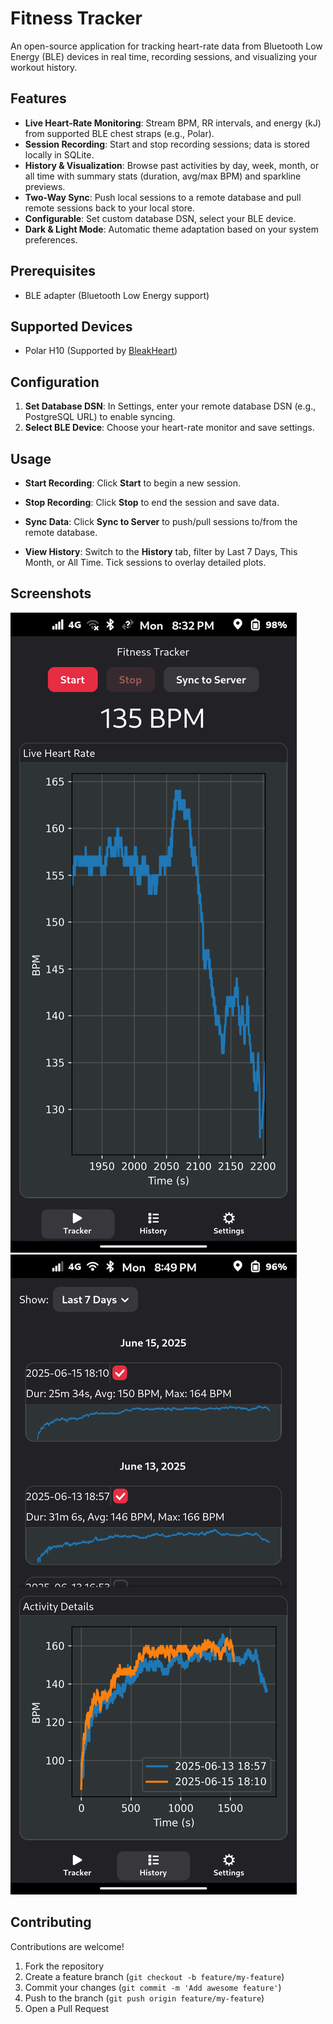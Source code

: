 # Fitness Tracker

An open-source application for tracking heart-rate data from Bluetooth Low Energy (BLE) devices in real time, recording sessions, and visualizing your workout history.

## Features

* **Live Heart-Rate Monitoring**: Stream BPM, RR intervals, and energy (kJ) from supported BLE chest straps (e.g., Polar).
* **Session Recording**: Start and stop recording sessions; data is stored locally in SQLite.
* **History & Visualization**: Browse past activities by day, week, month, or all time with summary stats (duration, avg/max BPM) and sparkline previews.
* **Two-Way Sync**: Push local sessions to a remote database and pull remote sessions back to your local store.
* **Configurable**: Set custom database DSN, select your BLE device.
* **Dark & Light Mode**: Automatic theme adaptation based on your system preferences.

## Prerequisites

* BLE adapter (Bluetooth Low Energy support)

## Supported Devices

* Polar H10 (Supported by [BleakHeart](https://github.com/fsmeraldi/bleakheart))

## Configuration

1. **Set Database DSN**: In Settings, enter your remote database DSN (e.g., PostgreSQL URL) to enable syncing.
2. **Select BLE Device**: Choose your heart-rate monitor and save settings.

## Usage

* **Start Recording**: Click **Start** to begin a new session.

* **Stop Recording**: Click **Stop** to end the session and save data.

* **Sync Data**: Click **Sync to Server** to push/pull sessions to/from the remote database.

* **View History**: Switch to the **History** tab, filter by Last 7 Days, This Month, or All Time. Tick sessions to overlay detailed plots.

## Screenshots

![Tracker](docs/screenshots/tracker_page.png)
![History](docs/screenshots/history_page.png)

## Contributing

Contributions are welcome!

1. Fork the repository
2. Create a feature branch (`git checkout -b feature/my-feature`)
3. Commit your changes (`git commit -m 'Add awesome feature'`)
4. Push to the branch (`git push origin feature/my-feature`)
5. Open a Pull Request
